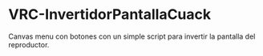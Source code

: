 # VRC-InvertidorPantallaCuack
Canvas menu con botones con un simple script para invertir la pantalla del reproductor.
